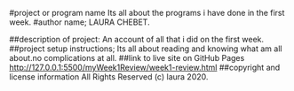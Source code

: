 #project or program name
    Its all about the programs i have done in the first week.
#author name;
     LAURA CHEBET.
   
##description of project:
     An account of all that i did on the first week.
##project setup instructions;
     Its all about reading and knowing what am all about.no complications at all.
##link to live site on GitHub Pages
   http://127.0.0.1:5500/myWeek1Review/week1-review.html
##copyright and license information
     All Rights Reserved (c) laura 2020.
     